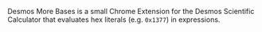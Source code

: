 Desmos More Bases is a small Chrome Extension for the Desmos Scientific Calculator that evaluates hex literals (e.g. `0x1377`) in expressions. 
